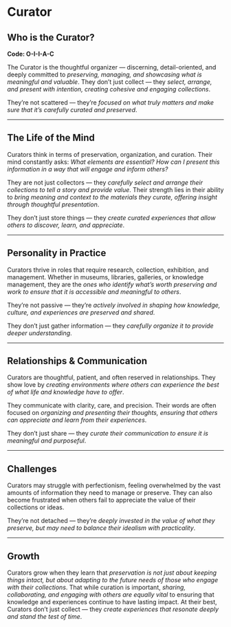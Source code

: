 # Curator
## Who is the Curator?
**Code: O-I-I-A-C**

The Curator is the thoughtful organizer — discerning, detail-oriented, and deeply committed to *preserving, managing, and showcasing what is meaningful and valuable*. They don’t just collect — they *select, arrange, and present with intention, creating cohesive and engaging collections*.

They’re not scattered — they’re *focused on what truly matters and make sure that it’s carefully curated and preserved*.

---

## The Life of the Mind

Curators think in terms of preservation, organization, and curation. Their mind constantly asks: *What elements are essential? How can I present this information in a way that will engage and inform others?*

They are not just collectors — they *carefully select and arrange their collections to tell a story and provide value*. Their strength lies in their ability to *bring meaning and context to the materials they curate, offering insight through thoughtful presentation*.

They don’t just store things — they *create curated experiences that allow others to discover, learn, and appreciate*.

---

## Personality in Practice

Curators thrive in roles that require research, collection, exhibition, and management. Whether in museums, libraries, galleries, or knowledge management, they are the *ones who identify what’s worth preserving and work to ensure that it is accessible and meaningful to others*.

They’re not passive — they’re *actively involved in shaping how knowledge, culture, and experiences are preserved and shared*.

They don’t just gather information — they *carefully organize it to provide deeper understanding*.

---

## Relationships & Communication

Curators are thoughtful, patient, and often reserved in relationships. They show love by *creating environments where others can experience the best of what life and knowledge have to offer*.

They communicate with clarity, care, and precision. Their words are often focused on *organizing and presenting their thoughts, ensuring that others can appreciate and learn from their experiences*.

They don’t just share — they *curate their communication to ensure it is meaningful and purposeful*.

---

## Challenges

Curators may struggle with perfectionism, feeling overwhelmed by the vast amounts of information they need to manage or preserve. They can also become frustrated when others fail to appreciate the value of their collections or ideas.

They’re not detached — they’re *deeply invested in the value of what they preserve, but may need to balance their idealism with practicality*.

---

## Growth

Curators grow when they learn that *preservation is not just about keeping things intact, but about adapting to the future needs of those who engage with their collections*. That while curation is important, *sharing, collaborating, and engaging with others are equally vital* to ensuring that knowledge and experiences continue to have lasting impact. At their best, Curators don’t just collect — they *create experiences that resonate deeply and stand the test of time*.
